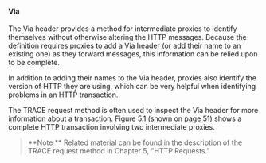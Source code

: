 
#### Via

The Via header provides a method for intermediate proxies to identify themselves without otherwise altering the HTTP messages. Because the definition requires proxies to add a Via header (or add their name to an existing one) as they forward messages, this information can be relied upon to be complete.

In addition to adding their names to the Via header, proxies also identify the version of HTTP they are using, which can be very helpful when identifying problems in an HTTP transaction.

The TRACE request method is often used to inspect the Via header for more information about a transaction. Figure 5.1 (shown on page 51) shows a complete HTTP transaction involving two intermediate proxies.

>**Note
**
Related material can be found in the description of the TRACE request method in Chapter 5, "HTTP Requests."